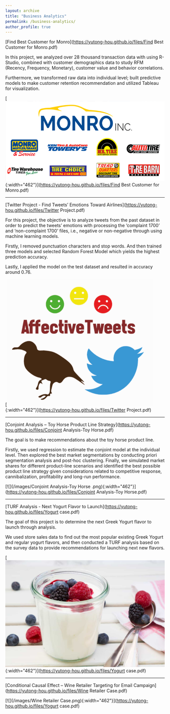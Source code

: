 ```yaml
---
layout: archive
title: "Business Analytics"
permalink: /business-analytics/
author_profile: true
---
```


[Find Best Customer for Monro](https://yutong-hou.github.io/files/Find Best Customer for Monro.pdf)

In this project, we analyzed over 28 thousand transaction data with using R-Studio, combined with customer demographics data to study RFM (Recency, Frequency, Monetary), customer value and behavior correlations. 

Furthermore, we transformed raw data into individual level; built predictive models to make customer retention recommendation and utilized Tableau for visualization.

[![](/images/Monro.png){:width="462"}](https://yutong-hou.github.io/files/Find Best Customer for Monro.pdf)

---

[Twitter Project - Find Tweets’ Emotions Toward Airlines](https://yutong-hou.github.io/files/Twitter Project.pdf)

For this project, the objective is to analyze tweets from the past dataset in order to predict the tweets’ emotions with processing the ‘complaint 1700’ and ‘non-complaint 1700’ files, i.e., negative or non-negative through using machine learning models.

Firstly, I removed punctuation characters and stop words. And then trained three models and selected Random Forest Model which yields the highest prediction accuracy.

Lastly, I applied the model on the test dataset and resulted in accuracy around 0.76.

[![](/images/twitter.png){:width="462"}](https://yutong-hou.github.io/files/Twitter Project.pdf)

---

[Conjoint Analysis – Toy Horse Product Line Strategy](https://yutong-hou.github.io/files/Conjoint Analysis-Toy Horse.pdf)

The goal is to make recommendations about the toy horse product line. 

Firstly, we used regression to estimate the conjoint model at the individual level. Then explored the best market segmentations by conducting priori segmentation analysis and post-hoc clustering. Finally, we simulated market shares for different product-line scenarios and identified the best possible product line strategy given considerations related to competitive response, cannibalization, profitability and long-run performance.

[![](/images/Conjoint Analysis-Toy Horse .png){:width="462"}](https://yutong-hou.github.io/files/Conjoint Analysis-Toy Horse.pdf)

---

[TURF Analysis - Next Yogurt Flavor to Launch](https://yutong-hou.github.io/files/Yogurt case.pdf)

The goal of this project is to determine the next Greek Yogurt flavor to launch through analysis. 

We used store sales data to find out the most popular existing Greek Yogurt and regular yogurt flavors, and then conducted a TURF analysis based on the survey data to provide recommendations for launching next new flavors.


[![](/images/berries-nondairy-yogurt.jpg){:width="462"}](https://yutong-hou.github.io/files/Yogurt case.pdf)

---

[Conditional Causal Effect – Wine Retailer Targeting for Email Campaign](https://yutong-hou.github.io/files/Wine Retailer Case.pdf)


[![](/images/Wine Retailer Case.png){:width="462"}](https://yutong-hou.github.io/files/Yogurt case.pdf)